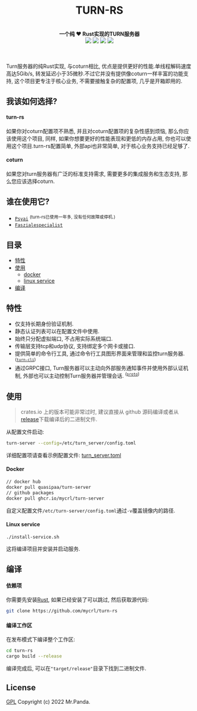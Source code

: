 <!--lint disable no-literal-urls-->
<div align="center">
  <h1>TURN-RS</h1>
</div>
<br/>
<div align="center">
  <strong>一个纯 ❤️ Rust实现的TURN服务器</strong>
</div>
<div align="center">
  <img src="https://img.shields.io/github/actions/workflow/status/mycrl/turn-rs/tests.yml?branch=main"/>
  <img src="https://img.shields.io/github/license/mycrl/turn-rs"/>
  <img src="https://img.shields.io/github/issues/mycrl/turn-rs"/>
  <img src="https://img.shields.io/github/stars/mycrl/turn-rs"/>
</div>
<br/>
<br/>

Turn服务器的纯Rust实现, 与coturn相比, 优点是提供更好的性能.单线程解码速度高达5Gib/s, 转发延迟小于35微秒.不过它并没有提供像coturn一样丰富的功能支持, 这个项目更专注于核心业务, 不需要接触复杂的配置项, 几乎是开箱即用的.

## 我该如何选择?

#### turn-rs

如果你对coturn配置项不熟悉, 并且对coturn配置项的复杂性感到烦恼, 那么你应该使用这个项目, 同样, 如果你想要更好的性能表现和更低的内存占用, 你也可以使用这个项目.turn-rs配置简单, 外部api也非常简单, 对于核心业务支持已经足够了.

#### coturn

如果您对turn服务器有广泛的标准支持需求, 需要更多的集成服务和生态支持, 那么您应该选择coturn.

## 谁在使用它?

* [`Psyai`](https://psyai.com) <sup>(turn-rs已使用一年多,  没有任何故障或停机.)</sup>
* [`Faszialespecialist`](https://faszialespecialist.com/)


## 目录

* [特性](#特性)
* [使用](#使用)
  * [docker](#docker)  
  * [linux service](#linux-service)
* [编译](#编译)


## 特性

- 仅支持长期身份验证机制.
- 静态认证列表可以在配置文件中使用.
- 始终只分配虚拟端口, 不占用实际系统端口.
- 传输层支持tcp和udp协议, 支持绑定多个网卡或接口.
- 提供简单的命令行工具, 通过命令行工具图形界面来管理和监控turn服务器. <sup>([`turn-cli`])</sup>
- 通过GRPC接口, Turn服务器可以主动向外部服务通知事件并使用外部认证机制, 外部也可以主动控制Turn服务器并管理会话. <sup>([`proto`])</sup>

[`turn-cli`]: ./cli
[`proto`]: ./protos


## 使用

> crates.io 上的版本可能非常过时, 建议直接从 github 源码编译或者从[release](https://github.com/mycrl/turn-rs/releases)下载编译后的二进制文件.

从配置文件启动:

```bash
turn-server --config=/etc/turn_server/config.toml
```

详细配置项请查看示例配置文件: [turn_server.toml](./turn_server.toml)


#### Docker

```bash
// docker hub
docker pull quasipaa/turn-server
// github packages
docker pull ghcr.io/mycrl/turn-server
```
自定义配置文件`/etc/turn-server/config.toml`通过`-v`覆盖镜像内的路径.

#### Linux service

```
./install-service.sh
```

这将编译项目并安装并启动服务.


## 编译

#### 依赖项

你需要先安装[Rust](https://www.rust-lang.org/tools/install),   如果已经安装了可以跳过,   然后获取源代码:

```bash
git clone https://github.com/mycrl/turn-rs
```

#### 编译工作区

在发布模式下编译整个工作区:

```bash
cd turn-rs
cargo build --release
```

编译完成后,   可以在`"target/release"`目录下找到二进制文件.


## License

[GPL](./LICENSE)
Copyright (c) 2022 Mr.Panda.
